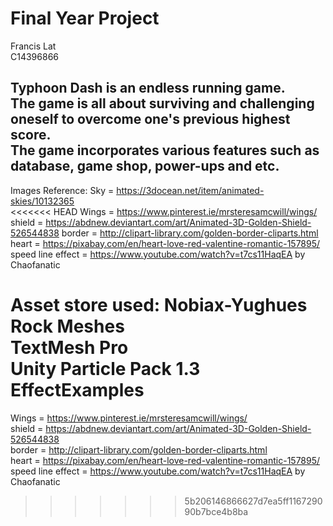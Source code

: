 # Final Year Project
Francis Lat  
C14396866

Typhoon Dash is an endless running game.  
The game is all about surviving and challenging oneself to overcome one's previous highest score.  
The game incorporates various features such as database, game shop, power-ups and etc.  
---------------------------------------------------------------------------------------------------------------------
Images Reference:
Sky = https://3docean.net/item/animated-skies/10132365  
<<<<<<< HEAD
Wings = https://www.pinterest.ie/mrsteresamcwill/wings/
shield = https://abdnew.deviantart.com/art/Animated-3D-Golden-Shield-526544838
border = http://clipart-library.com/golden-border-cliparts.html
heart = https://pixabay.com/en/heart-love-red-valentine-romantic-157895/
speed line effect = https://www.youtube.com/watch?v=t7cs11HaqEA  by Chaofanatic

Asset store used:
Nobiax-Yughues Rock Meshes  
TextMesh Pro  
Unity Particle Pack 1.3 EffectExamples  
=======
Wings = https://www.pinterest.ie/mrsteresamcwill/wings/  
shield = https://abdnew.deviantart.com/art/Animated-3D-Golden-Shield-526544838  
border = http://clipart-library.com/golden-border-cliparts.html  
heart = https://pixabay.com/en/heart-love-red-valentine-romantic-157895/  
speed line effect = https://www.youtube.com/watch?v=t7cs11HaqEA  by Chaofanatic  
>>>>>>> 5b206146866627d7ea5ff116729090b7bce4b8ba
